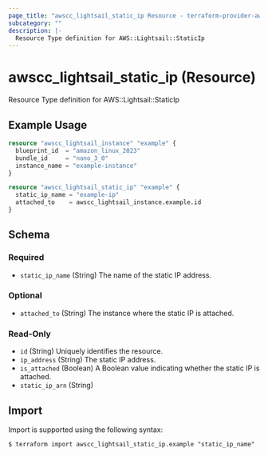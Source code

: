 ```yaml
---
page_title: "awscc_lightsail_static_ip Resource - terraform-provider-awscc"
subcategory: ""
description: |-
  Resource Type definition for AWS::Lightsail::StaticIp
---
```


# awscc_lightsail_static_ip (Resource)

Resource Type definition for AWS::Lightsail::StaticIp

## Example Usage

```terraform
resource "awscc_lightsail_instance" "example" {
  blueprint_id  = "amazon_linux_2023"
  bundle_id     = "nano_3_0"
  instance_name = "example-instance"
}

resource "awscc_lightsail_static_ip" "example" {
  static_ip_name = "example-ip"
  attached_to    = awscc_lightsail_instance.example.id
}
```

<!-- schema generated by tfplugindocs -->
## Schema

### Required

- `static_ip_name` (String) The name of the static IP address.

### Optional

- `attached_to` (String) The instance where the static IP is attached.

### Read-Only

- `id` (String) Uniquely identifies the resource.
- `ip_address` (String) The static IP address.
- `is_attached` (Boolean) A Boolean value indicating whether the static IP is attached.
- `static_ip_arn` (String)

## Import

Import is supported using the following syntax:

```shell
$ terraform import awscc_lightsail_static_ip.example "static_ip_name"
```